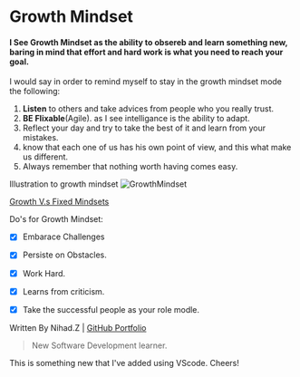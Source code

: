 # Growth Mindset




#### I See Growth Mindset as the ability to obsereb and learn something new, baring in mind that effort and hard work is what you need to reach your goal. 


I would say in order to remind myself to stay in the growth mindset mode the following:
1. **Listen** to others and take advices from people who you really trust.
2. **BE Flixable**(Agile). as I see intelligance is the ability to adapt.
3. Reflect your day and try to take the best of it and learn from your mistakes.
4. know that each one of us has his own point of view, and this what make us different.
5. Always remember that nothing worth having comes easy.

Illustration to growth mindset
![GrowthMindset](https://st2.depositphotos.com/1803840/8114/v/600/depositphotos_81143848-stock-illustration-vector-growth-mindset-skills-icon.jpg)

[Growth V.s Fixed Mindsets](https://www.brainpickings.org/2014/01/29/carol-dweck-mindset/)

Do's for Growth Mindset:

- [x] Embarace Challenges
- [x] Persiste on Obstacles.
- [x] Work Hard.
- [x] Learns from criticism.
- [x] Take the successful people as your role modle.


Written By Nihad.Z | [GitHub Portfolio](https://github.com/NihadZeidan)
> New Software Development learner.

This is something new that I've added using VScode. Cheers!

